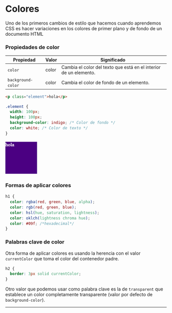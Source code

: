 # Colores

Uno de los primeros cambios de estilo que hacemos cuando aprendemos CSS es hacer variaciones en los colores de primer plano y de fondo de un documento HTML

### Propiedades de color

|Propiedad|Valor|Significado|
|---------|-----|-----------|
|`color`|color|Cambia el color del texto que está en el interior de un elemento.|
|`background-color`|color|	Cambia el color de fondo de un elemento.|

```html
<p class="element">hola</p>
```

```css
.element {
  width: 100px;
  height: 100px;
  background-color: indigo; /* Color de fondo */
  color: white; /* Color de texto */
}
```

![colores](../img/colores.png)

### Formas de aplicar colores

```css
h1 {
  color: rgba(red, green, blue, alpha);
  color: rgb(red, green, blue);
  color: hsl(hue, saturation, lightness);
  color: oklch(lightness chroma hue);
  color: #09f; /*hexadecimal*/
}
```

### Palabras clave de color

Otra forma de aplicar colores es usando la herencia con el valor `currentColor` que toma el color del contenedor padre.

```css
h2 {
  border: 3px solid currentColor;
}
```

Otro valor que podemos usar como palabra clave es la de `transparent` que establece un color completamente transparente (valor por defecto de `background-color`).

---